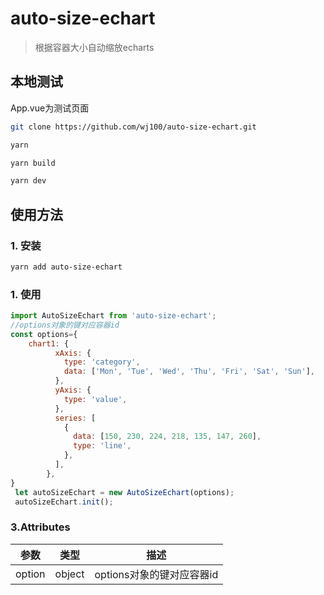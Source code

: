 # auto-size-echart  

> 根据容器大小自动缩放echarts
>
## 本地测试
App.vue为测试页面

```bash
git clone https://github.com/wj100/auto-size-echart.git

yarn

yarn build

yarn dev
```
## 使用方法

###  1. 安装



```bash
yarn add auto-size-echart
```
###  1. 使用
```js
import AutoSizeEchart from 'auto-size-echart';
//options对象的键对应容器id
const options={
    chart1: {
          xAxis: {
            type: 'category',
            data: ['Mon', 'Tue', 'Wed', 'Thu', 'Fri', 'Sat', 'Sun'],
          },
          yAxis: {
            type: 'value',
          },
          series: [
            {
              data: [150, 230, 224, 218, 135, 147, 260],
              type: 'line',
            },
          ],
        },
}
 let autoSizeEchart = new AutoSizeEchart(options);
 autoSizeEchart.init();
```

### 3.Attributes

|     参数     |  类型   |                    描述                     |
| :----------: | :-----: | :-----------------------------------------: |
|     option     | object |     options对象的键对应容器id     |
